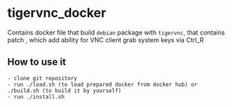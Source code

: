 # tigervnc_docker
Contains docker file that build `debian` package with
`tigervnc`, that contains patch , 
which add ability for VNC client grab system keys via Ctrl_R

## How to use it

	- clone git repository	
	- run ./load.sh (to load prepared docker from docker hub) or ./build.sh	(to build it by yourself)
	- run ./install.sh
